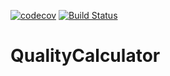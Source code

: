 [![codecov](https://codecov.io/gh/jdajda/QualityCalculator/branch/master/graph/badge.svg)](https://codecov.io/gh/jdajda/QualityCalculator) [![Build Status](https://travis-ci.org/jdajda/QualityCalculator.svg?branch=master)](https://travis-ci.org/jdajda/QualityCalculator)

# QualityCalculator
